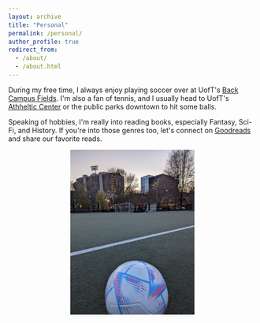 ```yaml
---
layout: archive
title: "Personal"
permalink: /personal/
author_profile: true
redirect_from:
  - /about/
  - /about.html
---
```

During my free time, I always enjoy playing soccer over at UofT's [Back Campus Fields](https://kpe.utoronto.ca/facility/back-campus-fields). I'm also a fan of tennis, and I usually head to UofT's [Athheltic Center](https://kpe.utoronto.ca/facility/athletic-centre) or the public parks downtown to hit some balls.

Speaking of hobbies, I'm really into reading books, especially Fantasy, Sci-Fi, and History. If you're into those genres too, let's connect on [Goodreads](https://www.goodreads.com/user/show/61438150-mahdi-abdollahpour) and share our favorite reads. 

<img src="https://github.com/mahdiabdollahpour/mahdiabdollahpour.github.io/blob/master/images/ball.jpg?raw=true" width="300" style="  display: block;
  margin-left: auto;
  margin-right: auto;
  width: 50%;">
